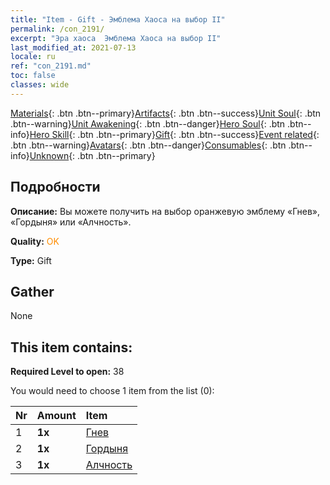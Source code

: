```yaml
---
title: "Item - Gift - Эмблема Хаоса на выбор II"
permalink: /con_2191/
excerpt: "Эра хаоса  Эмблема Хаоса на выбор II"
last_modified_at: 2021-07-13
locale: ru
ref: "con_2191.md"
toc: false
classes: wide
---
```

 [Materials](/ItemsRU/){: .btn .btn--primary}[Artifacts](/ItemsRU/Artifacts/){: .btn .btn--success}[Unit Soul](/ItemsRU/UnitSoul/){: .btn .btn--warning}[Unit Awakening](/ItemsRU/UnitAwakening/){: .btn .btn--danger}[Hero Soul](/ItemsRU/HeroSoul/){: .btn .btn--info}[Hero Skill](/ItemsRU/HeroSkill/){: .btn .btn--primary}[Gift](/ItemsRU/Gift/){: .btn .btn--success}[Event related](/ItemsRU/Events/){: .btn .btn--warning}[Avatars](/ItemsRU/Avatars/){: .btn .btn--danger}[Consumables](/ItemsRU/Consumables/){: .btn .btn--info}[Unknown](/ItemsRU/Unknown/){: .btn .btn--primary}

## Подробности
 **Описание:** Вы можете получить на выбор оранжевую эмблему «Гнев», «Гордыня» или «Алчность».

 **Quality:** <span style="color: #FF8C00">OK</span>

 **Type:** Gift

## Gather

  None

## This item contains:

 **Required Level to open:** 38

 You would need to choose 1 item from the list (0):

  | Nr | Amount |     Item    |
  |:---|:-------|:------------|
  | 1 |  **1x** | [Гнев](/ru/Emblem/Anger/) |  | 
  | 2 |  **1x** | [Гордыня](/ru/Emblem/Arrogance/) |  | 
  | 3 |  **1x** | [Алчность](/ru/Emblem/Greed/) |  | 
